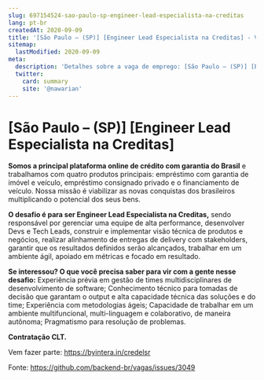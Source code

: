 ```yaml
---
slug: 697154524-sao-paulo-sp-engineer-lead-especialista-na-creditas
lang: pt-br
createdAt: 2020-09-09
title: '[São Paulo – (SP)] [Engineer Lead Especialista na Creditas] - Vaga de Emprego'
sitemap:
  lastModified: 2020-09-09
meta:
  description: 'Detalhes sobre a vaga de emprego: [São Paulo – (SP)] [Engineer Lead Especialista na Creditas]'
  twitter:
    card: summary
    site: '@nawarian'
---
```


# [São Paulo – (SP)] [Engineer Lead Especialista na Creditas]

**Somos a principal plataforma online de crédito com garantia do Brasil** e trabalhamos com quatro produtos principais: empréstimo com garantia de imóvel e veículo, empréstimo consignado privado e o financiamento de veículo. Nossa missão é viabilizar as novas conquistas dos brasileiros multiplicando o potencial dos seus bens.

**O desafio é para ser Engineer Lead Especialista na Creditas,** sendo responsável por gerenciar uma equipe de alta performance, desenvolver Devs e Tech Leads, construir e implementar visão técnica de produtos e negócios, realizar alinhamento de entregas de delivery com stakeholders, garantir que os resultados definidos serão alcançados, trabalhar em um ambiente ágil, apoiado em métricas e focado em resultado.

**Se interessou? O que você precisa saber para vir com a gente nesse desafio:** Experiência prévia em gestão de times multidisciplinares de desenvolvimento de software; Conhecimento técnico para tomadas de decisão que garantam o output e alta capacidade técnica das soluções e do time; Experiência com metodologias ágeis; Capacidade de trabalhar em um ambiente multifuncional, multi-linguagem e colaborativo, de maneira autônoma; Pragmatismo para resolução de problemas.

**Contratação CLT.**

Vem fazer parte: https://byintera.in/credelsr

Fonte: https://github.com/backend-br/vagas/issues/3049